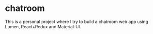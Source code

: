 # chatroom

This is a personal project where I try to build a chatroom web app using Lumen, React+Redux and Material-UI.
